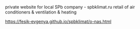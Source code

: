 private website for local SPb company - spbklimat.ru
retail of air conditioners & ventilation & heating

https://fesik-evgenya.github.io/spbklimat/o-nas.html
